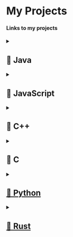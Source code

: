 # My Projects
<h4>Links to my projects</h4>

<details>
  <summary><h2><strong>📂 Java</summary>
  <ul>

  </ul>
</details>

<details>
  <summary><h2><strong>📂 JavaScript</summary>
  <ul>

  </ul>
</details>

<details>
  <summary><h2><strong>📂 C++</summary>
  <ul>

  </ul>
</details>

<details>
  <summary><h2><strong>📂 C</summary>
  <ul>
    <li><a href="https://github.com/s1k20/Kanban-Board">Kanban Board</a></li>
    <li><a href="https://github.com/s1k20/Gantt-Chart">Gantt Chart</a></li>
    <li><a href="https://github.com/s1k20/Music-Player">Music Player</a></li>
    <li><a href="https://github.com/s1k20/Lottery-Game">Lottery Simulator</li>
    <li><a href="https://github.com/s1k20/HealthCalculator">BMI Calculator</li>
  </ul>
</details>

<details>
<summary><h2><strong>📂 Python</strong></h2></summary>
  <ul>

  </ul>
</details>

<details>
<summary><h2><strong>📂 Rust </strong></h2></summary>
  <ul>

  </ul>
</details>

